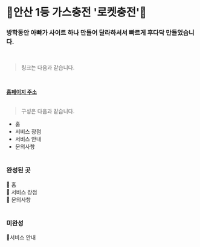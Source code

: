 # 💨안산 1등 가스충전 '로켓충전'💨

### 방학동안 아빠가 사이트 하나 만들어 달라하셔서 빠르게 후다닥 만들었습니다.
<br>

>링크는 다음과 같습니다.
<br>

**[홈페이지 주소](www.rocketgas.gs)**
<br>
<br>
>구성은 다음과 같습니다.

* 홈
* 서비스 장점
* 서비스 안내
* 문의사항
<br><br>

### 완성된 곳<br>
🥇 홈<br>
🥇 서비스 장점<br>
🥇 문의사항
<br><br>

### 미완성<br>
🥈서비스 안내

